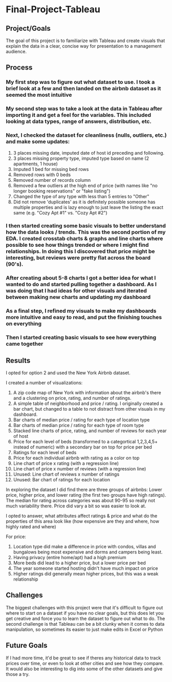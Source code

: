 # Final-Project-Tableau

## Project/Goals
The goal of this project is to familiarize with Tableau and create visuals that explain the data in a clear, concise way for presentation to a management audience.

## Process
### My first step was to figure out what dataset to use. I took a brief look at a few and then landed on the airbnb dataset as it seemed the most intuitive
### My second step was to take a look at the data in Tableau after importing it and get a feel for the variables. This included looking at data types, range of answers, distribution, etc. 
### Next, I checked the dataset for cleanliness (nulls, outliers, etc.) and make some updates:
1. 3 places missing date, imputed date of host id preceding and following.
2. 3 places missing property type, imputed type based on name (2 apartments, 1 house)
3. Imputed 1 bed for missing bed rows
4. Removed rows with 0 beds
5. Removed number of records column
6. Removed a few outliers at the high end of price (with names like "no longer booking reservations" or "fake listing")
7. Changed the type of any type with less than 5 entries to "Other"
8. Did not remove 'duplicates' as it is definitely possible someone has multiple properties and is lazy enough to just leave the listing the exact same (e.g. "Cozy Apt #1" vs. "Cozy Apt #2")

### I then started creating some basic visuals to better understand how the data looks / trends. This was the second portion of my EDA. I created crosstab charts & graphs and line charts where possible to see how things trended or where I might find relationships. In doing this I discovered that price might be interesting, but reviews were pretty flat across the board (90's).
### After creating about 5-8 charts I got a better idea for what I wanted to do and started pulling together a dashboard. As I was doing that I had ideas for other visuals and iterated between making new charts and updating my dashboard
### As a final step, I refined my visuals to make my dashboards more intuitive and easy to read, and put the finishing touches on everything


    
### Then I started creating basic visuals to see how everything came together

## Results
I opted for option 2 and used the New York Airbnb dataset.

I created a number of visualizations:

1. A zip code map of New York with information about the airbnb's there and a clustering on price, rating, and number of ratings.
2. A simple table of neighborhood and price / rating. I originally created a bar chart, but changed to a table to not distract from other visuals in my dashboard.
3. Bar charts of median price / rating for each type of location type
4. Bar charts of median price / rating for each type of room type
5. Stacked line charts of price, rating, and number of reviews for each year of host
6. Price for each level of beds (transformed to a categortical 1,2,3,4,5+ instead of numeric) with a secondary bar on top for price per bed
7. Ratings for each level of beds
8. Price for each individual airbnb with rating as a color on top
9. Line chart of price x rating (with a regression line)
10. Line chart of price x number of reviews (with a regression line)
11. Unused: Line chart of reviews x number of ratings
12. Unused: Bar chart of ratings for each location

In exploring the dataset I did find there are three groups of airbnbs: Lower price, higher price, and lower rating (the first two groups have high ratings). The median for rating across categories was about 90-95 so really not much variability there. Price did vary a bit so was easier to look at. 

I opted to answer, what attributes affect ratings & price and what do the properties of this area look like (how expensive are they and where, how highly rated and where)

For price:
1. Location type did make a difference in price with condos, villas and bungalows being most expensive and dorms and campers being least. 
2. Having privacy (entire home/apt) had a high premium
3. More beds did lead to a higher price, but a lower price per bed
4. The year someone started hosting didn't have much impact on price
5. Higher ratings did generally mean higher prices, but this was a weak relationship

## Challenges 
The biggest challenges with this project were that it's difficult to figure out where to start on a dataset if you have no clear goals, but this does let you get creative and force you to learn the dataset to figure out what to do. The second challenge is that Tableau can be a bit clunky when it comes to data manipulation, so sometimes its easier to just make edits in Excel or Python

## Future Goals
If I had more time, it'd be great to see if theres any historical data to track prices over time, or even to look at other cities and see how they compare. It would also be interesting to dig into some of the other datasets and give those a try.
